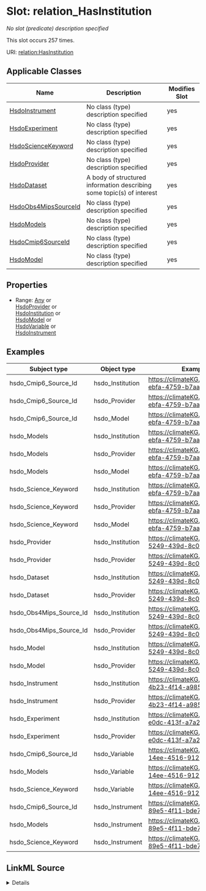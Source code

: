 

# Slot: relation_HasInstitution


_No slot (predicate) description specified_






This slot occurs 257 times.


URI: [relation:HasInstitution](http://relation.org/HasInstitution)



<!-- no inheritance hierarchy -->





## Applicable Classes

| Name | Description | Modifies Slot |
| --- | --- | --- |
| [HsdoInstrument](../classes/HsdoInstrument.md) | No class (type) description specified |  yes  |
| [HsdoExperiment](../classes/HsdoExperiment.md) | No class (type) description specified |  yes  |
| [HsdoScienceKeyword](../classes/HsdoScienceKeyword.md) | No class (type) description specified |  yes  |
| [HsdoProvider](../classes/HsdoProvider.md) | No class (type) description specified |  yes  |
| [HsdoDataset](../classes/HsdoDataset.md) | A body of structured information describing some topic(s) of interest |  yes  |
| [HsdoObs4MipsSourceId](../classes/HsdoObs4MipsSourceId.md) | No class (type) description specified |  yes  |
| [HsdoModels](../classes/HsdoModels.md) | No class (type) description specified |  yes  |
| [HsdoCmip6SourceId](../classes/HsdoCmip6SourceId.md) | No class (type) description specified |  yes  |
| [HsdoModel](../classes/HsdoModel.md) | No class (type) description specified |  yes  |







## Properties

* Range: [Any](../classes/Any.md)&nbsp;or&nbsp;<br />[HsdoProvider](../classes/HsdoProvider.md)&nbsp;or&nbsp;<br />[HsdoInstitution](../classes/HsdoInstitution.md)&nbsp;or&nbsp;<br />[HsdoModel](../classes/HsdoModel.md)&nbsp;or&nbsp;<br />[HsdoVariable](../classes/HsdoVariable.md)&nbsp;or&nbsp;<br />[HsdoInstrument](../classes/HsdoInstrument.md)






## Examples

| Subject type | Object type | Example subject | Example object | Occurrences |
| --- | --- | --- | --- | --- |
| hsdo_Cmip6_Source_Id | hsdo_Institution | https://climateKG.org/entity/0cd4d2c4-ebfa-4759-b7aa-f9982122f581 | https://climateKG.org/entity/e8df7edd-a176-45c9-8515-3a520948ef63 | 154 |
| hsdo_Cmip6_Source_Id | hsdo_Provider | https://climateKG.org/entity/0cd4d2c4-ebfa-4759-b7aa-f9982122f581 | https://climateKG.org/entity/e8df7edd-a176-45c9-8515-3a520948ef63 | 154 |
| hsdo_Cmip6_Source_Id | hsdo_Model | https://climateKG.org/entity/0cd4d2c4-ebfa-4759-b7aa-f9982122f581 | https://climateKG.org/entity/e8df7edd-a176-45c9-8515-3a520948ef63 | 30 |
| hsdo_Models | hsdo_Institution | https://climateKG.org/entity/0cd4d2c4-ebfa-4759-b7aa-f9982122f581 | https://climateKG.org/entity/e8df7edd-a176-45c9-8515-3a520948ef63 | 154 |
| hsdo_Models | hsdo_Provider | https://climateKG.org/entity/0cd4d2c4-ebfa-4759-b7aa-f9982122f581 | https://climateKG.org/entity/e8df7edd-a176-45c9-8515-3a520948ef63 | 154 |
| hsdo_Models | hsdo_Model | https://climateKG.org/entity/0cd4d2c4-ebfa-4759-b7aa-f9982122f581 | https://climateKG.org/entity/e8df7edd-a176-45c9-8515-3a520948ef63 | 30 |
| hsdo_Science_Keyword | hsdo_Institution | https://climateKG.org/entity/0cd4d2c4-ebfa-4759-b7aa-f9982122f581 | https://climateKG.org/entity/e8df7edd-a176-45c9-8515-3a520948ef63 | 257 |
| hsdo_Science_Keyword | hsdo_Provider | https://climateKG.org/entity/0cd4d2c4-ebfa-4759-b7aa-f9982122f581 | https://climateKG.org/entity/e8df7edd-a176-45c9-8515-3a520948ef63 | 257 |
| hsdo_Science_Keyword | hsdo_Model | https://climateKG.org/entity/0cd4d2c4-ebfa-4759-b7aa-f9982122f581 | https://climateKG.org/entity/e8df7edd-a176-45c9-8515-3a520948ef63 | 30 |
| hsdo_Provider | hsdo_Institution | https://climateKG.org/entity/2892e23f-5249-439d-8c0e-6c1d190b3beb | https://climateKG.org/entity/cdc27449-f9f7-4da2-83ec-f1071b5d4bab | 4 |
| hsdo_Provider | hsdo_Provider | https://climateKG.org/entity/2892e23f-5249-439d-8c0e-6c1d190b3beb | https://climateKG.org/entity/cdc27449-f9f7-4da2-83ec-f1071b5d4bab | 4 |
| hsdo_Dataset | hsdo_Institution | https://climateKG.org/entity/2892e23f-5249-439d-8c0e-6c1d190b3beb | https://climateKG.org/entity/cdc27449-f9f7-4da2-83ec-f1071b5d4bab | 103 |
| hsdo_Dataset | hsdo_Provider | https://climateKG.org/entity/2892e23f-5249-439d-8c0e-6c1d190b3beb | https://climateKG.org/entity/cdc27449-f9f7-4da2-83ec-f1071b5d4bab | 103 |
| hsdo_Obs4Mips_Source_Id | hsdo_Institution | https://climateKG.org/entity/2892e23f-5249-439d-8c0e-6c1d190b3beb | https://climateKG.org/entity/cdc27449-f9f7-4da2-83ec-f1071b5d4bab | 103 |
| hsdo_Obs4Mips_Source_Id | hsdo_Provider | https://climateKG.org/entity/2892e23f-5249-439d-8c0e-6c1d190b3beb | https://climateKG.org/entity/cdc27449-f9f7-4da2-83ec-f1071b5d4bab | 103 |
| hsdo_Model | hsdo_Institution | https://climateKG.org/entity/2892e23f-5249-439d-8c0e-6c1d190b3beb | https://climateKG.org/entity/cdc27449-f9f7-4da2-83ec-f1071b5d4bab | 5 |
| hsdo_Model | hsdo_Provider | https://climateKG.org/entity/2892e23f-5249-439d-8c0e-6c1d190b3beb | https://climateKG.org/entity/cdc27449-f9f7-4da2-83ec-f1071b5d4bab | 5 |
| hsdo_Instrument | hsdo_Institution | https://climateKG.org/entity/aeec8336-4b23-4f14-a985-9ca0150f1afd | https://climateKG.org/entity/d4b33070-d4e8-46a9-b71c-28f4b69645c9 | 1 |
| hsdo_Instrument | hsdo_Provider | https://climateKG.org/entity/aeec8336-4b23-4f14-a985-9ca0150f1afd | https://climateKG.org/entity/d4b33070-d4e8-46a9-b71c-28f4b69645c9 | 1 |
| hsdo_Experiment | hsdo_Institution | https://climateKG.org/entity/f2c510b5-e0dc-413f-a7a2-35791cb07090 | https://climateKG.org/entity/750c86a6-b2ed-4012-acf3-2d7c8da7d266 | 1 |
| hsdo_Experiment | hsdo_Provider | https://climateKG.org/entity/f2c510b5-e0dc-413f-a7a2-35791cb07090 | https://climateKG.org/entity/750c86a6-b2ed-4012-acf3-2d7c8da7d266 | 1 |
| hsdo_Cmip6_Source_Id | hsdo_Variable | https://climateKG.org/entity/1c339dc0-14ee-4516-9128-9518a36ff0c7 | https://climateKG.org/entity/75820b0a-56f5-4599-be19-ef4f078ca7e9 | 5 |
| hsdo_Models | hsdo_Variable | https://climateKG.org/entity/1c339dc0-14ee-4516-9128-9518a36ff0c7 | https://climateKG.org/entity/75820b0a-56f5-4599-be19-ef4f078ca7e9 | 5 |
| hsdo_Science_Keyword | hsdo_Variable | https://climateKG.org/entity/1c339dc0-14ee-4516-9128-9518a36ff0c7 | https://climateKG.org/entity/75820b0a-56f5-4599-be19-ef4f078ca7e9 | 5 |
| hsdo_Cmip6_Source_Id | hsdo_Instrument | https://climateKG.org/entity/f024f506-89e5-4f11-bde7-0d8a39cadaf7 | https://climateKG.org/entity/e2f64d50-da88-4d6a-abfa-4b0b7e99312e | 1 |
| hsdo_Models | hsdo_Instrument | https://climateKG.org/entity/f024f506-89e5-4f11-bde7-0d8a39cadaf7 | https://climateKG.org/entity/e2f64d50-da88-4d6a-abfa-4b0b7e99312e | 1 |
| hsdo_Science_Keyword | hsdo_Instrument | https://climateKG.org/entity/f024f506-89e5-4f11-bde7-0d8a39cadaf7 | https://climateKG.org/entity/e2f64d50-da88-4d6a-abfa-4b0b7e99312e | 1 |




## LinkML Source

<details>

```yaml
name: relation_HasInstitution
annotations:
  count:
    tag: count
    value: 257
description: No slot (predicate) description specified
examples:
- description: hsdo_Cmip6_Source_Id→hsdo_Institution
  object:
    example_object: https://climateKG.org/entity/e8df7edd-a176-45c9-8515-3a520948ef63
    example_object_type: hsdo_Institution
    example_predicate: relation:HasInstitution
    example_subject: https://climateKG.org/entity/0cd4d2c4-ebfa-4759-b7aa-f9982122f581
    example_subject_type: hsdo_Cmip6_Source_Id
- description: hsdo_Cmip6_Source_Id→hsdo_Provider
  object:
    example_object: https://climateKG.org/entity/e8df7edd-a176-45c9-8515-3a520948ef63
    example_object_type: hsdo_Provider
    example_predicate: relation:HasInstitution
    example_subject: https://climateKG.org/entity/0cd4d2c4-ebfa-4759-b7aa-f9982122f581
    example_subject_type: hsdo_Cmip6_Source_Id
- description: hsdo_Cmip6_Source_Id→hsdo_Model
  object:
    example_object: https://climateKG.org/entity/e8df7edd-a176-45c9-8515-3a520948ef63
    example_object_type: hsdo_Model
    example_predicate: relation:HasInstitution
    example_subject: https://climateKG.org/entity/0cd4d2c4-ebfa-4759-b7aa-f9982122f581
    example_subject_type: hsdo_Cmip6_Source_Id
- description: hsdo_Models→hsdo_Institution
  object:
    example_object: https://climateKG.org/entity/e8df7edd-a176-45c9-8515-3a520948ef63
    example_object_type: hsdo_Institution
    example_predicate: relation:HasInstitution
    example_subject: https://climateKG.org/entity/0cd4d2c4-ebfa-4759-b7aa-f9982122f581
    example_subject_type: hsdo_Models
- description: hsdo_Models→hsdo_Provider
  object:
    example_object: https://climateKG.org/entity/e8df7edd-a176-45c9-8515-3a520948ef63
    example_object_type: hsdo_Provider
    example_predicate: relation:HasInstitution
    example_subject: https://climateKG.org/entity/0cd4d2c4-ebfa-4759-b7aa-f9982122f581
    example_subject_type: hsdo_Models
- description: hsdo_Models→hsdo_Model
  object:
    example_object: https://climateKG.org/entity/e8df7edd-a176-45c9-8515-3a520948ef63
    example_object_type: hsdo_Model
    example_predicate: relation:HasInstitution
    example_subject: https://climateKG.org/entity/0cd4d2c4-ebfa-4759-b7aa-f9982122f581
    example_subject_type: hsdo_Models
- description: hsdo_Science_Keyword→hsdo_Institution
  object:
    example_object: https://climateKG.org/entity/e8df7edd-a176-45c9-8515-3a520948ef63
    example_object_type: hsdo_Institution
    example_predicate: relation:HasInstitution
    example_subject: https://climateKG.org/entity/0cd4d2c4-ebfa-4759-b7aa-f9982122f581
    example_subject_type: hsdo_Science_Keyword
- description: hsdo_Science_Keyword→hsdo_Provider
  object:
    example_object: https://climateKG.org/entity/e8df7edd-a176-45c9-8515-3a520948ef63
    example_object_type: hsdo_Provider
    example_predicate: relation:HasInstitution
    example_subject: https://climateKG.org/entity/0cd4d2c4-ebfa-4759-b7aa-f9982122f581
    example_subject_type: hsdo_Science_Keyword
- description: hsdo_Science_Keyword→hsdo_Model
  object:
    example_object: https://climateKG.org/entity/e8df7edd-a176-45c9-8515-3a520948ef63
    example_object_type: hsdo_Model
    example_predicate: relation:HasInstitution
    example_subject: https://climateKG.org/entity/0cd4d2c4-ebfa-4759-b7aa-f9982122f581
    example_subject_type: hsdo_Science_Keyword
- description: hsdo_Provider→hsdo_Institution
  object:
    example_object: https://climateKG.org/entity/cdc27449-f9f7-4da2-83ec-f1071b5d4bab
    example_object_type: hsdo_Institution
    example_predicate: relation:HasInstitution
    example_subject: https://climateKG.org/entity/2892e23f-5249-439d-8c0e-6c1d190b3beb
    example_subject_type: hsdo_Provider
- description: hsdo_Provider→hsdo_Provider
  object:
    example_object: https://climateKG.org/entity/cdc27449-f9f7-4da2-83ec-f1071b5d4bab
    example_object_type: hsdo_Provider
    example_predicate: relation:HasInstitution
    example_subject: https://climateKG.org/entity/2892e23f-5249-439d-8c0e-6c1d190b3beb
    example_subject_type: hsdo_Provider
- description: hsdo_Dataset→hsdo_Institution
  object:
    example_object: https://climateKG.org/entity/cdc27449-f9f7-4da2-83ec-f1071b5d4bab
    example_object_type: hsdo_Institution
    example_predicate: relation:HasInstitution
    example_subject: https://climateKG.org/entity/2892e23f-5249-439d-8c0e-6c1d190b3beb
    example_subject_type: hsdo_Dataset
- description: hsdo_Dataset→hsdo_Provider
  object:
    example_object: https://climateKG.org/entity/cdc27449-f9f7-4da2-83ec-f1071b5d4bab
    example_object_type: hsdo_Provider
    example_predicate: relation:HasInstitution
    example_subject: https://climateKG.org/entity/2892e23f-5249-439d-8c0e-6c1d190b3beb
    example_subject_type: hsdo_Dataset
- description: hsdo_Obs4Mips_Source_Id→hsdo_Institution
  object:
    example_object: https://climateKG.org/entity/cdc27449-f9f7-4da2-83ec-f1071b5d4bab
    example_object_type: hsdo_Institution
    example_predicate: relation:HasInstitution
    example_subject: https://climateKG.org/entity/2892e23f-5249-439d-8c0e-6c1d190b3beb
    example_subject_type: hsdo_Obs4Mips_Source_Id
- description: hsdo_Obs4Mips_Source_Id→hsdo_Provider
  object:
    example_object: https://climateKG.org/entity/cdc27449-f9f7-4da2-83ec-f1071b5d4bab
    example_object_type: hsdo_Provider
    example_predicate: relation:HasInstitution
    example_subject: https://climateKG.org/entity/2892e23f-5249-439d-8c0e-6c1d190b3beb
    example_subject_type: hsdo_Obs4Mips_Source_Id
- description: hsdo_Model→hsdo_Institution
  object:
    example_object: https://climateKG.org/entity/cdc27449-f9f7-4da2-83ec-f1071b5d4bab
    example_object_type: hsdo_Institution
    example_predicate: relation:HasInstitution
    example_subject: https://climateKG.org/entity/2892e23f-5249-439d-8c0e-6c1d190b3beb
    example_subject_type: hsdo_Model
- description: hsdo_Model→hsdo_Provider
  object:
    example_object: https://climateKG.org/entity/cdc27449-f9f7-4da2-83ec-f1071b5d4bab
    example_object_type: hsdo_Provider
    example_predicate: relation:HasInstitution
    example_subject: https://climateKG.org/entity/2892e23f-5249-439d-8c0e-6c1d190b3beb
    example_subject_type: hsdo_Model
- description: hsdo_Instrument→hsdo_Institution
  object:
    example_object: https://climateKG.org/entity/d4b33070-d4e8-46a9-b71c-28f4b69645c9
    example_object_type: hsdo_Institution
    example_predicate: relation:HasInstitution
    example_subject: https://climateKG.org/entity/aeec8336-4b23-4f14-a985-9ca0150f1afd
    example_subject_type: hsdo_Instrument
- description: hsdo_Instrument→hsdo_Provider
  object:
    example_object: https://climateKG.org/entity/d4b33070-d4e8-46a9-b71c-28f4b69645c9
    example_object_type: hsdo_Provider
    example_predicate: relation:HasInstitution
    example_subject: https://climateKG.org/entity/aeec8336-4b23-4f14-a985-9ca0150f1afd
    example_subject_type: hsdo_Instrument
- description: hsdo_Experiment→hsdo_Institution
  object:
    example_object: https://climateKG.org/entity/750c86a6-b2ed-4012-acf3-2d7c8da7d266
    example_object_type: hsdo_Institution
    example_predicate: relation:HasInstitution
    example_subject: https://climateKG.org/entity/f2c510b5-e0dc-413f-a7a2-35791cb07090
    example_subject_type: hsdo_Experiment
- description: hsdo_Experiment→hsdo_Provider
  object:
    example_object: https://climateKG.org/entity/750c86a6-b2ed-4012-acf3-2d7c8da7d266
    example_object_type: hsdo_Provider
    example_predicate: relation:HasInstitution
    example_subject: https://climateKG.org/entity/f2c510b5-e0dc-413f-a7a2-35791cb07090
    example_subject_type: hsdo_Experiment
- description: hsdo_Cmip6_Source_Id→hsdo_Variable
  object:
    example_object: https://climateKG.org/entity/75820b0a-56f5-4599-be19-ef4f078ca7e9
    example_object_type: hsdo_Variable
    example_predicate: relation:HasInstitution
    example_subject: https://climateKG.org/entity/1c339dc0-14ee-4516-9128-9518a36ff0c7
    example_subject_type: hsdo_Cmip6_Source_Id
- description: hsdo_Models→hsdo_Variable
  object:
    example_object: https://climateKG.org/entity/75820b0a-56f5-4599-be19-ef4f078ca7e9
    example_object_type: hsdo_Variable
    example_predicate: relation:HasInstitution
    example_subject: https://climateKG.org/entity/1c339dc0-14ee-4516-9128-9518a36ff0c7
    example_subject_type: hsdo_Models
- description: hsdo_Science_Keyword→hsdo_Variable
  object:
    example_object: https://climateKG.org/entity/75820b0a-56f5-4599-be19-ef4f078ca7e9
    example_object_type: hsdo_Variable
    example_predicate: relation:HasInstitution
    example_subject: https://climateKG.org/entity/1c339dc0-14ee-4516-9128-9518a36ff0c7
    example_subject_type: hsdo_Science_Keyword
- description: hsdo_Cmip6_Source_Id→hsdo_Instrument
  object:
    example_object: https://climateKG.org/entity/e2f64d50-da88-4d6a-abfa-4b0b7e99312e
    example_object_type: hsdo_Instrument
    example_predicate: relation:HasInstitution
    example_subject: https://climateKG.org/entity/f024f506-89e5-4f11-bde7-0d8a39cadaf7
    example_subject_type: hsdo_Cmip6_Source_Id
- description: hsdo_Models→hsdo_Instrument
  object:
    example_object: https://climateKG.org/entity/e2f64d50-da88-4d6a-abfa-4b0b7e99312e
    example_object_type: hsdo_Instrument
    example_predicate: relation:HasInstitution
    example_subject: https://climateKG.org/entity/f024f506-89e5-4f11-bde7-0d8a39cadaf7
    example_subject_type: hsdo_Models
- description: hsdo_Science_Keyword→hsdo_Instrument
  object:
    example_object: https://climateKG.org/entity/e2f64d50-da88-4d6a-abfa-4b0b7e99312e
    example_object_type: hsdo_Instrument
    example_predicate: relation:HasInstitution
    example_subject: https://climateKG.org/entity/f024f506-89e5-4f11-bde7-0d8a39cadaf7
    example_subject_type: hsdo_Science_Keyword
from_schema: climatepub4-kg
rank: 1000
slot_uri: relation:HasInstitution
alias: relation_HasInstitution
domain_of:
- hsdo_Cmip6_Source_Id
- hsdo_Dataset
- hsdo_Experiment
- hsdo_Instrument
- hsdo_Model
- hsdo_Models
- hsdo_Obs4Mips_Source_Id
- hsdo_Provider
- hsdo_Science_Keyword
range: Any
any_of:
- range: hsdo_Provider
- range: hsdo_Institution
- range: hsdo_Model
- range: hsdo_Variable
- range: hsdo_Instrument

```
</details>